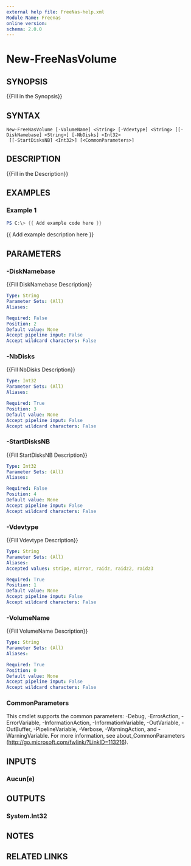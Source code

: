 ```yaml
---
external help file: FreeNas-help.xml
Module Name: Freenas
online version:
schema: 2.0.0
---
```


# New-FreeNasVolume

## SYNOPSIS
{{Fill in the Synopsis}}

## SYNTAX

```
New-FreeNasVolume [-VolumeName] <String> [-Vdevtype] <String> [[-DiskNamebase] <String>] [-NbDisks] <Int32>
 [[-StartDisksNB] <Int32>] [<CommonParameters>]
```

## DESCRIPTION
{{Fill in the Description}}

## EXAMPLES

### Example 1
```powershell
PS C:\> {{ Add example code here }}
```

{{ Add example description here }}

## PARAMETERS

### -DiskNamebase
{{Fill DiskNamebase Description}}

```yaml
Type: String
Parameter Sets: (All)
Aliases:

Required: False
Position: 2
Default value: None
Accept pipeline input: False
Accept wildcard characters: False
```

### -NbDisks
{{Fill NbDisks Description}}

```yaml
Type: Int32
Parameter Sets: (All)
Aliases:

Required: True
Position: 3
Default value: None
Accept pipeline input: False
Accept wildcard characters: False
```

### -StartDisksNB
{{Fill StartDisksNB Description}}

```yaml
Type: Int32
Parameter Sets: (All)
Aliases:

Required: False
Position: 4
Default value: None
Accept pipeline input: False
Accept wildcard characters: False
```

### -Vdevtype
{{Fill Vdevtype Description}}

```yaml
Type: String
Parameter Sets: (All)
Aliases:
Accepted values: stripe, mirror, raidz, raidz2, raidz3

Required: True
Position: 1
Default value: None
Accept pipeline input: False
Accept wildcard characters: False
```

### -VolumeName
{{Fill VolumeName Description}}

```yaml
Type: String
Parameter Sets: (All)
Aliases:

Required: True
Position: 0
Default value: None
Accept pipeline input: False
Accept wildcard characters: False
```

### CommonParameters
This cmdlet supports the common parameters: -Debug, -ErrorAction, -ErrorVariable, -InformationAction, -InformationVariable, -OutVariable, -OutBuffer, -PipelineVariable, -Verbose, -WarningAction, and -WarningVariable.
For more information, see about_CommonParameters (http://go.microsoft.com/fwlink/?LinkID=113216).

## INPUTS

### Aucun(e)


## OUTPUTS

### System.Int32


## NOTES

## RELATED LINKS
